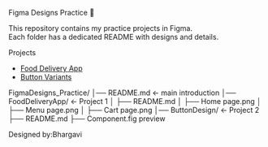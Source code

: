 Figma Designs Practice 🎨

This repository contains my practice projects in Figma.  
Each folder has a dedicated README with designs and details.

Projects
- [Food Delivery App](./FoodDeliveryApp/README.md)  
- [Button Variants](./ButtonDesign/README.md)  





FigmaDesigns_Practice/
│── README.md               ← main introduction
│── FoodDeliveryApp/        ← Project 1
│    ├── README.md
│    ├── Home page.png
│    ├── Menu page.png
│    ├── Cart page.png
│── ButtonDesign/           ← Project 2
     ├── README.md
     ├── Component.fig
         preview

 Designed by:Bhargavi
